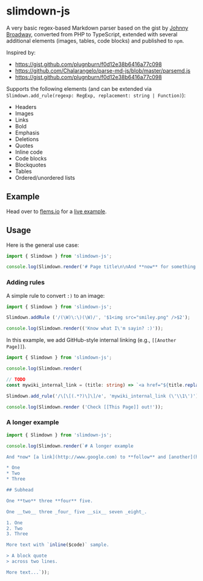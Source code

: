 # slimdown-js

A very basic regex-based Markdown parser based on the gist by [Johnny Broadway](https://gist.github.com/jbroadway/2836900), converted from PHP to TypeScript, extended with several additional elements (images, tables, code blocks) and published to `npm`.

Inspired by:

- https://gist.github.com/plugnburn/f0d12e38b6416a77c098
- https://github.com/Chalarangelo/parse-md-js/blob/master/parsemd.js
- https://gist.github.com/plugnburn/f0d12e38b6416a77c098

Supports the following elements (and can be extended via
`Slimdown.add_rule(regexp: RegExp, replacement: string | Function)`):

- Headers
- Images
- Links
- Bold
- Emphasis
- Deletions
- Quotes
- Inline code
- Code blocks
- Blockquotes
- Tables
- Ordered/unordered lists

## Example

Head over to [flems.io](https://flems.io) for a [live example](https://flems.io/#0=N4IgtglgJlA2CmIBcAWAnAOjQZgDQgGd4EBjAF3imUNgjCgHsB3AOwzIJHwDMIFOkAbVAsAhmERIQFAmXad8JBiworqdAA4MATmQAEwPQGVa9Ziz0BfPd20MwegOQYA9AVONWjgNwAdFv5KLLJ69HoAvHoABgDEegAqEGQI-v4AgixQegBULMzZeoKierQsANYAugAUABZkZBpILi5MrRgA5gwM7QgYSmAAlHpkDDnZ3AywsPkFopmFcwxkNfDa1XUNTS4AnqI1XX32LgMYqSwFAPIs8P4F8UwMtwk12vA3ASwxcUYArgBGK1EUDOV3gYzID2yBWWrzBUPGDB+2nhNggADd4KcPqC9AB9XEQhj44YvN54iZI3GojF43EECAAD2JRAxFlx8Ag7TquKx-gAjBg9KD-AAmQX3R4sbDi0nvfxfBKiP4IPTwBniDQpD4AH0VyvgBD0RuNRt1aVeJstpr0AGEurBTf5tQBaV1u90e7VID0+11IF0e-1OvRKB3YPQQQ2W3XaTl1Z2iWjta5ZXUAEj5ADYAAzZvTa4OhvQiiNRk26kjwFSrShW3VGjMlgssXUAL3gf20xVksY0BvzelEFuuon00ZNGfzZwAsjowRQGfomEkanpfL4ohAWKV4FU00ooPABuuonoCBremcAHx6NJ6ZUMEhlPQARx+S3eN9EJDsBENhJKLcDV5FhZwtBc5AwDAoj8D4wAwV5MlWKpGBIH4JBUDA-gYKBtlwUIqkcKB0UcfD4LIbQflkKoTDoTw2EQw9tCqegBjYgZvC4QhiHgcgIGUAQQBFTNUD5EBLFwERxEkGg6PMeQuKCVQyGoNUtF0YZtj7PQACV4HaNU9M1b9VgiPQqgIf4ey3dokDPCibPwqCMCHdoCDsuZtkECohnCG9rJYdpYP8FwoX8HJjA8cw9GdW89AxbRtnvUR6RIPRXgMhlnT+FLa2nIcynovQNCHIhtEFX4NHUjgSXeCKJimZgbNVBAMJqqo5iyEg5nvME1VUQ8sjRCBilosxWCQJAgSgXFKIQKo2KQcLsmWmK9AACXgIFVgIVbYoASTAUQDN2iwCligAZLcylOiLYoAIUmYEzrWgBRMANBqFLIz2vQABEeLIfjgl+gBFd8ZF+-btyAkMcLq87bXh+9pifW7Efu1GyjfD90bWi5tCYygXB+PJCZrLJaFkQ0qmUMEEAxB1lFgbZjxe2L1p0CBW2UMhE3Sn5+GW1aCc5Ld+dEH5lh0OyACkGBqFgWCS+67CBJhRCSgAeAArBWle2AABPXFeVzsGHVzXDjAK9VoAdQ7ekKDsjYNHc5p2kjORPeWf5rZcHXzct7YXBFAAObBMzQXNVuhggNAgLsgeUJb2b0V33ZcT3ZA6Fc-f6FxNR+ZM-iRFgXG4bMoD5EV4GwMO-kzFAs1EAB2VuSGzNAw9+jOth9mp86OG0vtgIc5gM6ZC9K+BnXoZ0dYIFwHz+FwjtkVZp+0Ih6AwRfe-qN3+693Pfb+f2i5LsuK6rmu64bpuW-bzvu+Fl60il-ZtDs17Y2fAA1QWpQ3J6C1qsCAZQMBoiATZAght2hHT4NbW2L07QsASvSZQNg7AOAAArrVwcMUY8QtLwCMD+CAGgyD4VEFVFmzVeAMn7J1YYBoOA0JgM1MAc4WrwDagQGh8wND-CpjUZqIw9AsA0GAVOEUHZ-CdvAF2h9M4DyHmAFw4CyjQKmLAtwUVWALzxldSswQlF6GnPteIy0XD+DUjofQJAx5-kinJVgBhwp6FCitCwRoCh6SQtoM89gwT5W0IVaKW4JHrXiNOC6WJjTZFsb44RyoIBpVkKOdJ6UqxMSqBBOyAV2hDGAJ4o0EEzJRHXCwNMwAIKWGqTBMpJJIwIUFsBCY2hXrfhqFUKoggMpqnwpZBRZAfIRBvKU3xJoIDcHMmQUhDA5kjJCOENZTgimOBKc0k0FTIgQQQvAYylYqiDIZMMqyZAOI7KsC1IgHjpmWj2awxchzjm7jORc0Z1zHlGgaY8ywPyTSvDIGXF5cgHJgAWrBP5ZwjTeLKQUNIMBBwC0vNMpJnjUm0AyXzIGaVpo6Xaac-Sao7J6XaK9BkGh8KvHeW1clpKGRGTHpWIJuoinbMeWNeibT+AYGEQQXpAymW0qOayvhVYxlAqsHC4qsY0SjjBJk-FaL+yREEM0wQtjfDaGqVnfCjhqmOAqPhZouk+EMBpOuPVjztXVKqDEAA1AMKoGBsgDANa48abBARMVNV4lw6ctpMVusabVABCdcgh+kAD1o0VBdeuCo64+kAH4kA61EIqggFCqFIAGGmuN64BiJuPL4T17R8K+BAFrOg7QzzaBIOERwaYRSOEHLAMgLaMyOFtiAAN5q6DHQNPhLcaIGBlFrH8eAnT6bXTDUae1vgY2CHjSustybU1VAzVmnNeayAFqLWuktm6K1eprVrYopJuA9vbVeDMWsXCiH7YOoNpQbpapcFUdcK1fDZG1PiV17q03lr5F6xwWsezKHaA+kUT7oOBSvCas1QbsKwGeiabVP7-2AeA9kUD65wNVqcGAm2ban18OQ2+1UH0vr0kXYUHVAA-dczG3UEfLax3wzGINa0PLAB9fIn0Ceo6hvQAmv3riWuuEAHHCOyek3xl8Qmn0qZQ4G18EM6rhp1QEXwBBshRGMw6tdFROPVPXIZ4zVSDN-vLiRo1-gtYaFeKpwubmNPmoPB2LGX6ojyYGFEL1VRcSFIcoFfCPnwuxkCr5G8UQtY+YfcAHl8kDQkCqD5gYlgn3JaiDRrcO44aHik-4HDAH1zOgLL4F1HHK34TS6wDAgsrqyBo4LQC1M9BUWak6-CsUdARQkYePIFBBwWClYlMrLBBDZmdGgRN64MD1a9U1tgkw2tjPE5MLrHAZtVAAGTtDIN4GrV58MNe9byh8T4cYUBo7d7G2nGPLpYM6YAABWXAlgIPVK1i8LxYnNNf25rzfmc0dNLu-eubUJ7-BLd8DV7Qabqmup3TJr0abBDOkTUgUDTrYeuodRm2H8OWCI+R6j-woGPVprWwYtgfN9SmoO+Ts9DnGuM4FePGj01irj3aF2T6r2dUEDTVrdcJNBNWYl4LK8EGvNBsYaqRcXYeuwDK+LyXvgXCTFtgZiX+vFc0ZV-1dXkwv06+Xlje78ADcsC1k9u3CvHNO+0A7pXqIGSq4osUZ32mreiHddbl9DO3FsCcVtFgABVDQMftCwFN4yWjEYLAfrDRUQchpzRdm2FrQQFKqU0otZlFlJl2X2Vi+0CoV5gopIVUq+yWS0oZYsjFmyXKTSGkiAQN5Eqqg6sOxBw7GpvBbJhcaIIIQMsj1KmZJzjgYhayvFEbIzpmO4nCEtEAEbvILRUD4Zp0-9AOkiLPr628MAIECssSfRpOnmQQPoCAZlszeAjKAkoH+IBOpdQ8q0HvM8fvEyKoIvalQidcdcDtJ1VUXNOfbeQQCAANRwdoLZMiCZaIQ7GIWpeCEgS-O0Q8NIMgKobMHLbwKIGVWFR5EFMFAgSff5LFRvcbFVbJEqLsULDvSLQCa4Lg4pAAqfASfQSFCQLISIHcdgWMKFKgnJUFbQCwFwWNa3ItQWbUSYbUWgbUGobUDQbUZUbUZnBAAw7QAwqAT1CAdgNhfJKQ0QoYNNaIapWpHcBpfwU8OyWzR3DQB3WpEQygFwx3QuB3JpXxRghvdEJvVgtKVrL2TgqvRyWkPgsdCgBwSIRwLZAQo0Wg+Q6ILWeXSzXwMgLWWgFLdbDANvJIPhSQugBaHLJ9Yo-7aXVfBguVVzcIlgvFbJTbGIsLOI7giolIpwdIqZYFeAOQiwRLfXfIwo4o2pUo8o5Iqo6Q2olweo5zPXQTYI6gpgto5VDotKAPD8WIopfCfERIiMZIhfIY5pLI8Y-7A4igEo7neYyoyFGo3LG3R8Z7D8JozxUIo0VoxVdolvYYJUeaHo444NbabeM4zpI6Q9XokjJSKVPgrvQQ4IfQRMTkCwSIWE0cG5DAeOWgEgxwbULZfE3gLtZCULXEMdGhbQbQeLT-G8PMQ7Q7T-LWQcek6-KsE7VcWKPkNmK0DAI6DQLLXbPycyFwb0J1JodoSw6iUMOwpwUxCgbQDtOyFwZ0GUrOeUkgxUvQewxwWMLkMgdUrxaUlwXUsU2AJUxwBAbgU0vQOyNItie-OGdE4YMQ8yUMOyFgdCGdBkzA4Yy0E-VFSITE5MQQUMCoN0o0AgZcMgfA8yUQVEq0bqe5O02dU0uyG4pwTtLE8IGte0sgGtI-X5KfXKJwY0uoRwHM0YsFDtCMlgQskAaskskAMsq0I0dMsERwFU1YWs2Qhs-M5MFs-svVDs2M40Q8bgSWLtOssYwYqc-5E0SwN00M1cSIRLCiFLP1HafEwkpIQiUkwUy0YU2hWoENUyCUvc8qV4tickvgVUy8qEzA28vQVkyEpibk2-GoU8k0c80Ul8piMdRk7cmoHwqAKoCAHLXcq87Qd45YVff840PeBgLcQiLZRCj3TYtEkIOwJgIApElQA8zUI8pzFgMk8swC05ZgTAgixYmox8yk5iAi+iuiz8him-XkmQ0MtKSIAixjI0Gim5TIuivyUS40bcj3WpAiySgCw84kk8+S1Cik586k0CzA1-Zkj8tk1-LWAS5gPvbi5YFCrsvQGirLYgWATSiU7cqASC6C2C2pSsKYRi5YsgKAZClS4SvWDCl07C1fG5MyiyvylgTCmQ3MjwrWQw+3GK7CXCXcywFyxChK7YK8J9WKoI5oj4f45g3Y4EqPOYOPBPWAKoD9FEjIoc7Ij9EAk5FwZQqjCDXECfX4lo-K5vVVW8o4iLEjOE-As4981Iq4x5UMhmYgMyfqmoH83kt0qKgHJw+ARmSwOCqE9y94iC4Aca2AFa3C-5f5LiIgUgZOYIagPkeuJAT7FAcSU1EADPZAYQEAMQCQagSAGEPgLiJEWAagPuZoUmDQMoOUguN6l4PgQ2AUAUTMNeFcWMWAPeBQaQUhagXNXsFSSwCoSwIAA).

## Usage

Here is the general use case:

```ts
import { Slimdown } from 'slimdown-js';

console.log(Slimdown.render('# Page title\n\nAnd **now** for something _completely_ different.'));
```

### Adding rules

A simple rule to convert `:)` to an image:

```ts
import { Slimdown } from 'slimdown-js';

Slimdown.addRule ('/(\W)\:\)(\W)/', '$1<img src="smiley.png" />$2');

console.log(Slimdown.render(('Know what I\'m sayin? :)'));
```

In this example, we add GitHub-style internal linking
(e.g., `[[Another Page]]`).

```ts
import { Slimdown } from 'slimdown-js';

console.log(Slimdown.render(

// TODO
const mywiki_internal_link = (title: string) => `<a href="${title.replace(/[^a-zA-Z0-9_-]+/g, '_')}">${title}</a>`;

Slimdown.add_rule('/\[\[(.*?)\]\]/e', 'mywiki_internal_link (\'\\1\')');

console.log(Slimdown.render ('Check [[This Page]] out!'));
```

### A longer example

```ts
import { Slimdown } from 'slimdown-js';

console.log(Slimdown.render(`# A longer example

And *now* [a link](http://www.google.com) to **follow** and [another](http://yahoo.com/).

* One
* Two
* Three

## Subhead

One **two** three **four** five.

One __two__ three _four_ five __six__ seven _eight_.

1. One
2. Two
3. Three

More text with `inline($code)` sample.

> A block quote
> across two lines.

More text...`));
```
